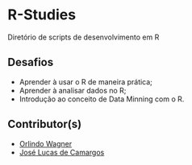 # R-Studies
Diretório de scripts de desenvolvimento em R

## Desafios

- Aprender à usar o R de maneira prática;
- Aprender à analisar dados no R;
- Introdução ao conceito de Data Minning com o R.

## Contributor(s)

- [Orlindo Wagner](https://github.com/orlindowagner)
- [José Lucas de Camargos](https://github.com/jlcamargos)